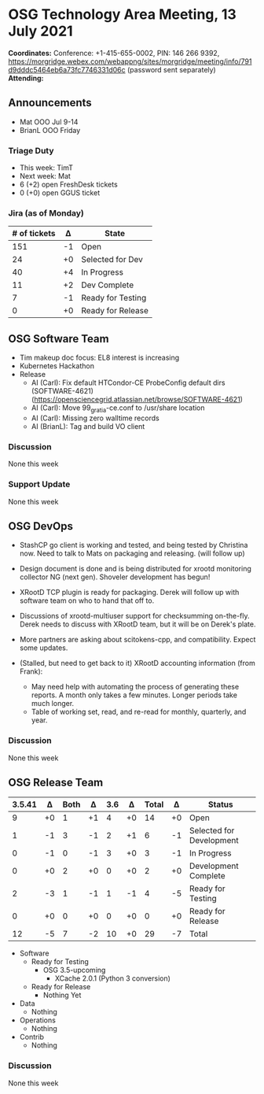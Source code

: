 # OSG Technology Area Meeting, 13 July 2021

**Coordinates:** Conference: +1-415-655-0002, PIN: 146 266 9392, <https://morgridge.webex.com/webappng/sites/morgridge/meeting/info/791d9dddc5464eb6a73fc7746331d06c> (password sent separately)  
**Attending:**   


## Announcements

-   Mat OOO Jul 9-14
-   BrianL OOO Friday


### Triage Duty

-   This week: TimT
-   Next week: Mat
-   6 (+2) open FreshDesk tickets
-   0 (+0) open GGUS ticket


### Jira (as of Monday)

| # of tickets | &Delta; | State             |
|------------ |------- |----------------- |
| 151          | -1      | Open              |
| 24           | +0      | Selected for Dev  |
| 40           | +4      | In Progress       |
| 11           | +2      | Dev Complete      |
| 7            | -1      | Ready for Testing |
| 0            | +0      | Ready for Release |


## OSG Software Team

-   Tim makeup doc focus: EL8 interest is increasing
-   Kubernetes Hackathon
-   Release  
    -   AI (Carl): Fix default HTCondor-CE ProbeConfig default dirs (SOFTWARE-4621) (<https://opensciencegrid.atlassian.net/browse/SOFTWARE-4621>)
    -   AI (Carl): Move 99<sub>gratia</sub>-ce.conf to /usr/share location
    -   AI (Carl): Missing zero walltime records
    -   AI (BrianL): Tag and build VO client


### Discussion

None this week  


### Support Update

None this week  


## OSG DevOps

-   StashCP go client is working and tested, and being tested by Christina now. Need to talk to Mats on packaging and releasing. (will follow up)
-   Design document is done and is being distributed for xrootd monitoring collector NG (next gen).  Shoveler development has begun!
-   XRootD TCP plugin is ready for packaging.  Derek will follow up with software team on who to hand that off to.
-   Discussions of xrootd-multiuser support for checksumming on-the-fly.  Derek needs to discuss with XRootD team, but it will be on Derek's plate.
-   More partners are asking about scitokens-cpp, and compatibility.  Expect some updates.

-   (Stalled, but need to get back to it) XRootD accounting information (from Frank):  
    -   May need help with automating the process of generating these reports.  A month only takes a few minutes.  Longer periods take much longer.
    -   Table of working set, read, and re-read for monthly, quarterly, and year.


### Discussion

None this week  


## OSG Release Team

| 3.5.41 | &Delta; | Both | &Delta; | 3.6 | &Delta; | Total | &Delta; | Status                   |
| ------ | ------- | ---- | ------- | --- | ------- | ----- | ------- | ------------------------ |
| 9      | +0      | 1    | +1      | 4   | +0      | 14    | +0      | Open                     |
| 1      | -1      | 3    | -1      | 2   | +1      | 6     | -1      | Selected for Development |
| 0      | -1      | 0    | -1      | 3   | +0      | 3     | -1      | In Progress              |
| 0      | +0      | 2    | +0      | 0   | +0      | 2     | +0      | Development Complete     |
| 2      | -3      | 1    | -1      | 1   | -1      | 4     | -5      | Ready for Testing        |
| 0      | +0      | 0    | +0      | 0   | +0      | 0     | +0      | Ready for Release        |
| 12     | -5      | 7    | -2      | 10  | +0      | 29    | -7      | Total                    |

-   Software  
    -   Ready for Testing  
        -   OSG 3.5-upcoming  
            -   XCache 2.0.1 (Python 3 conversion)
    -   Ready for Release  
        -   Nothing Yet
-   Data  
    -   Nothing
-   Operations  
    -   Nothing
-   Contrib  
    -   Nothing


### Discussion

None this week
